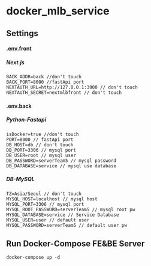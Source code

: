 # docker_mlb_service

## Settings

#### .env.front

##### Next.js

```
BACK_ADDR=back //don't touch
BACK_PORT=8000 //fastApi port
NEXTAUTH_URL=http://127.0.0.1:3000 // don't touch
NEXTAUTH_SECRET=nextmlbfront // don't touch
```

#### .env.back

##### Python-Fastapi

```
isDocker=true //don't touch
PORT=8000 // fastApi port
DB_HOST=db // don't touch
DB_PORT=3306 // mysql port
DB_USER=root // mysql user
DB_PASSWORD=serverTeam5 // mysql password
DB_DATABASE=service // mysql use database
```

##### DB-MySQL

```
TZ=Asia/Seoul // don't touch
MYSQL_HOST=localhost // mysql host
MYSQL_PORT=3306 // mysql port
MYSQL_ROOT_PASSWORD=serverTeam5 // mysql root pw
MYSQL_DATABASE=service // Service Database
MYSQL_USER=user // default user
MYSQL_PASSWORD=serverTeam5 // default user pw
```

## Run Docker-Compose FE&BE Server

```
docker-compose up -d
```
